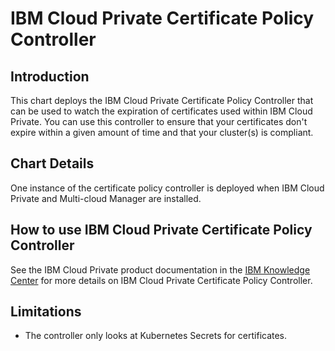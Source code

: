 # IBM Cloud Private Certificate Policy Controller

## Introduction
This chart deploys the IBM Cloud Private Certificate Policy Controller that can be used to watch the expiration of certificates used within IBM Cloud Private. You can use this controller to ensure that your certificates don't expire within a given amount of time and that your cluster(s) is compliant.

## Chart Details
One instance of the certificate policy controller is deployed when IBM Cloud Private and Multi-cloud Manager are installed.

## How to use IBM Cloud Private Certificate Policy Controller
See the IBM Cloud Private product documentation in the [IBM Knowledge Center](https://www.ibm.com/support/knowledgecenter/) for more details on IBM Cloud Private Certificate Policy Controller.

## Limitations
* The controller only looks at Kubernetes Secrets for certificates.
